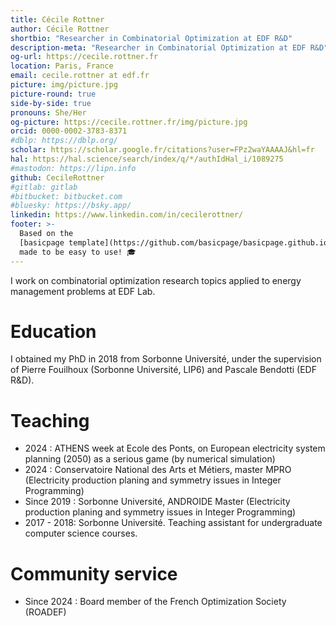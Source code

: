 ```yaml
---
title: Cécile Rottner
author: Cécile Rottner
shortbio: "Researcher in Combinatorial Optimization at EDF R&D"
description-meta: "Researcher in Combinatorial Optimization at EDF R&D"
og-url: https://cecile.rottner.fr
location: Paris, France
email: cecile.rottner at edf.fr
picture: img/picture.jpg
picture-round: true
side-by-side: true
pronouns: She/Her
og-picture: https://cecile.rottner.fr/img/picture.jpg
orcid: 0000-0002-3783-8371
#dblp: https://dblp.org/
scholar: https://scholar.google.fr/citations?user=FPz2waYAAAAJ&hl=fr
hal: https://hal.science/search/index/q/*/authIdHal_i/1089275
#mastodon: https://lipn.info
github: CecileRottner
#gitlab: gitlab
#bitbucket: bitbucket.com
#bluesky: https://bsky.app/
linkedin: https://www.linkedin.com/in/cecilerottner/
footer: >-
  Based on the
  [basicpage template](https://github.com/basicpage/basicpage.github.io),
  made to be easy to use! 🎓
---
```


I work on combinatorial optimization research topics applied to energy management problems at EDF Lab.



# Education

I obtained my PhD in 2018 from Sorbonne Université, under the supervision of Pierre Fouilhoux (Sorbonne Université, LIP6) and Pascale Bendotti (EDF R&D). 

# Teaching

- 2024 : ATHENS week at Ecole des Ponts, on European electricity system planning (2050) as a serious game (by numerical simulation)
- 2024 : Conservatoire National des Arts et Métiers, master MPRO (Electricity production planing and symmetry issues in Integer Programming)
- Since 2019 : Sorbonne Université, ANDROIDE Master (Electricity production planing and symmetry issues in Integer Programming)
- 2017 - 2018: Sorbonne Université. Teaching assistant for undergraduate computer science courses.

# Community service

- Since 2024 : Board member of the French Optimization Society (ROADEF)

